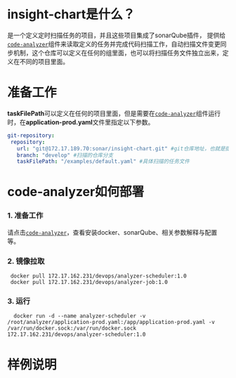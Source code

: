 # insight-chart是什么？
是一个定义定时扫描任务的项目，并且这些项目集成了sonarQube插件， 提供给[`code-analyzer`](http://172.17.189.70/sonar/code-analyzer)组件来读取定义的任务并完成代码扫描工作，自动扫描文件变更同步机制，这个仓库可以定义在任何的组里面，也可以将扫描任务文件独立出来，定义在不同的项目里面。

# 准备工作

**taskFilePath**可以定义在任何的项目里面，但是需要在[`code-analyzer`](http://172.17.189.70/sonar/code-analyzer)组件运行时，在**application-prod.yaml**文件里指定以下参数。
 ``` yaml
 git-repository:
  repository:
    url: "git@172.17.189.70:sonar/insight-chart.git" #git仓库地址，也就是提供扫描任务的仓库，这里指定为insight-chart仓库。
    branch: "develop" #扫描的仓库分支
    taskFilePath: "/examples/default.yaml" #具体扫描的任务文件
 ```

# code-analyzer如何部署
### 1. 准备工作
  请点击[`code-analyzer`](http://172.17.189.70/sonar/code-analyzer)，查看安装docker、sonarQube、相关参数解释与配置等。
### 2. 镜像拉取
``` shell
 docker pull 172.17.162.231/devops/analyzer-scheduler:1.0
 docker pull 172.17.162.231/devops/analyzer-job:1.0
```
### 3. 运行
``` shell
  docker run -d --name analyzer-scheduler -v /root/analyzer/application-prod.yaml:/app/application-prod.yaml -v /var/run/docker.sock:/var/run/docker.sock 172.17.162.231/devops/analyzer-scheduler:1.0
```

# 样例说明
### 
